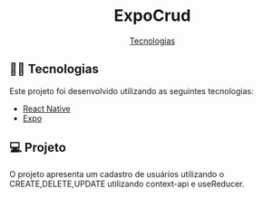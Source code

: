 <div>
    <h1 align= "center">ExpoCrud</h1>
    <p align="center" dir="auto">
        <a href="#-tecnologias"> Tecnologias </a>
    </p>
    <h2 dir="auto">
    <a id="user-content--tecnologias" aria-hidden="true" href="#-tecnologias"></a> 👨‍💻 Tecnologias  
    </h2>
  <p dir="auto">Este projeto foi desenvolvido utilizando as seguintes tecnologias:</p>
  <ul>
    <li>
      <a href="https://reactnative.dev/">React Native</a>
    </li>
    <li>
      <a href="https://expo.io/">Expo</a>
    </li>
  </ul>
    <h2 dir="auto">
    <a id="user-content--tecnologias" aria-hidden="true" href="#-tecnologias"></a> 💻 Projeto  
    </h2>
  <p dir="auto">O projeto apresenta um cadastro de usuários utilizando o CREATE,DELETE,UPDATE utilizando context-api e useReducer.</p>
</div>
